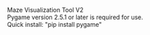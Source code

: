 Maze Visualization Tool V2
<br>
Pygame version 2.5.1 or later is required for use.
<br>
Quick install: "pip install pygame"
 
